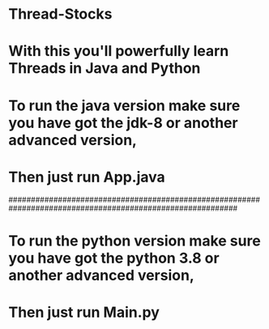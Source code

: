 # Thread-Stocks

# With this you'll powerfully learn Threads in Java and Python


# To run the java version make sure you have got the jdk-8 or another advanced version,
# Then just run App.java


###########################################################################################################

# To run the python version make sure you have got the python 3.8 or another advanced version,
# Then just run Main.py
